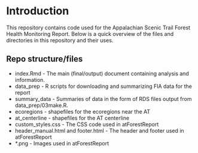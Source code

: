 # Introduction

This repository contains code used for the Appalachian Scenic Trail Forest Health Monitoring Report. Below is a quick overview of the files and directories in this repository and their uses.

## Repo structure/files

* index.Rmd - The main (final/output) document containing analysis and information.
* data_prep - R scripts for downloading and summarizing FIA data for the report
* summary_data - Summaries of data in the form of RDS files output from data_prep/03make.R.
* ecoregions - shapefiles for the ecoregions near the AT 
* at_centerline - shapefiles for the AT centerline
* custom_styles.css - The CSS code used in atForestReport
* header_manual.html and footer.html - The header and footer used in atForestReport
* *.png - Images used in atForestReport
              
    

            
